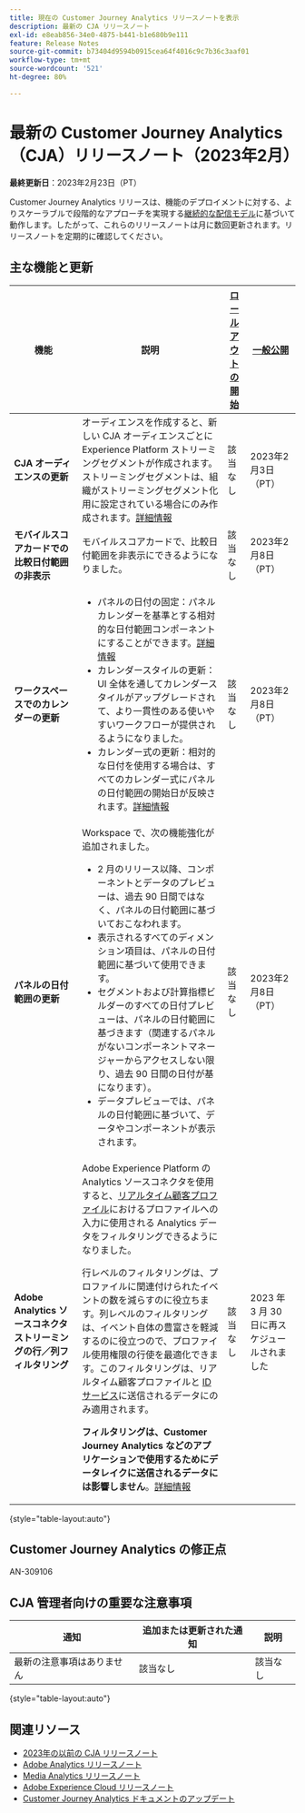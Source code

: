 ```yaml
---
title: 現在の Customer Journey Analytics リリースノートを表示
description: 最新の CJA リリースノート
exl-id: e8eab856-34e0-4875-b441-b1e680b9e111
feature: Release Notes
source-git-commit: b73404d9594b0915cea64f4016c9c7b36c3aaf01
workflow-type: tm+mt
source-wordcount: '521'
ht-degree: 80%

---
```


# 最新の Customer Journey Analytics（CJA）リリースノート（2023年2月）

**最終更新日**：2023年2月23日（PT）

Customer Journey Analytics リリースは、機能のデプロイメントに対する、よりスケーラブルで段階的なアプローチを実現する[継続的な配信モデル](releases.md)に基づいて動作します。したがって、これらのリリースノートは月に数回更新されます。リリースノートを定期的に確認してください。

## 主な機能と更新

| 機能 | 説明 | [ロールアウトの開始](/help/release-notes/releases.md) | [一般公開](/help/release-notes/releases.md) |
| ----------- | ---------- | ----- | --- |
| **CJA オーディエンスの更新** | オーディエンスを作成すると、新しい CJA オーディエンスごとに Experience Platform ストリーミングセグメントが作成されます。ストリーミングセグメントは、組織がストリーミングセグメント化用に設定されている場合にのみ作成されます。[詳細情報](https://experienceleague.adobe.com/docs/analytics-platform/using/cja-components/audiences/publish.html?lang=ja#after-audience-created) | 該当なし | 2023年2月3日（PT） |
| **モバイルスコアカードでの比較日付範囲の非表示** | モバイルスコアカードで、比較日付範囲を非表示にできるようになりました。 | 該当なし | 2023年2月8日（PT） |
| **ワークスペースでのカレンダーの更新** | <ul><li>パネルの日付の固定：パネルカレンダーを基準とする相対的な日付範囲コンポーネントにすることができます。[詳細情報](/help/components/date-ranges/calendar.md)</li><li>カレンダースタイルの更新：UI 全体を通してカレンダースタイルがアップグレードされて、より一貫性のある使いやすいワークフローが提供されるようになりました。</li><li>カレンダー式の更新：相対的な日付を使用する場合は、すべてのカレンダー式にパネルの日付範囲の開始日が反映されます。[詳細情報](/help/components/date-ranges/calendar.md)</li></ul> | 該当なし | 2023年2月8日（PT） |
| **パネルの日付範囲の更新** | Workspace で、次の機能強化が追加されました。<ul><li>2 月のリリース以降、コンポーネントとデータのプレビューは、過去 90 日間ではなく、パネルの日付範囲に基づいておこなわれます。 </li><li>表示されるすべてのディメンション項目は、パネルの日付範囲に基づいて使用できます。</li><li>セグメントおよび計算指標ビルダーのすべての日付プレビューは、パネルの日付範囲に基づきます（関連するパネルがないコンポーネントマネージャーからアクセスしない限り、過去 90 日間の日付が基になります）。</li><li>データプレビューでは、パネルの日付範囲に基づいて、データやコンポーネントが表示されます。</li></ul> | 該当なし | 2023年2月8日（PT） |
| **Adobe Analytics ソースコネクタストリーミングの行／列フィルタリング** | Adobe Experience Platform の Analytics ソースコネクタを使用すると、[リアルタイム顧客プロファイル](https://experienceleague.adobe.com/docs/experience-platform/profile/home.html?lang=ja)におけるプロファイルへの入力に使用される Analytics データをフィルタリングできるようになりました。<p>行レベルのフィルタリングは、プロファイルに関連付けられたイベントの数を減らすのに役立ちます。列レベルのフィルタリングは、イベント自体の豊富さを軽減するのに役立つので、プロファイル使用権限の行使を最適化できます。このフィルタリングは、リアルタイム顧客プロファイルと [ID サービス](https://experienceleague.adobe.com/docs/experience-platform/identity/home.html?lang=ja)に送信されるデータにのみ適用されます。<p>**フィルタリングは、Customer Journey Analytics などのアプリケーションで使用するためにデータレイクに送信されるデータには影響しません**。[詳細情報](https://experienceleague.adobe.com/docs/experience-platform/sources/ui-tutorials/create/adobe-applications/analytics.html?lang=ja#filtering-for-profile) | 該当なし | 2023 年 3 月 30 日に再スケジュールされました |

{style=&quot;table-layout:auto&quot;}

## Customer Journey Analytics の修正点

AN-309106

## CJA 管理者向けの重要な注意事項

| 通知 | 追加または更新された通知 | 説明 |
| --- | --- | --- |
| 最新の注意事項はありません | 該当なし | 該当なし |

{style=&quot;table-layout:auto&quot;}

## 関連リソース

* [2023年の以前の CJA リリースノート](/help/release-notes/2023.md)
* [Adobe Analytics リリースノート](https://experienceleague.adobe.com/docs/analytics/release-notes/latest.html?lang=ja)
* [Media Analytics リリースノート](https://experienceleague.adobe.com/docs/media-analytics/using/additional-resources/release-notes.html?lang=ja)
* [Adobe Experience Cloud リリースノート](https://experienceleague.adobe.com/docs/release-notes/experience-cloud/current.html?lang=ja)
* [Customer Journey Analytics ドキュメントのアップデート](/help/release-notes/doc-changes.md)
